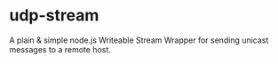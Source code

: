 # udp-stream
A plain &amp; simple node.js Writeable Stream Wrapper for sending unicast messages to a remote host.
